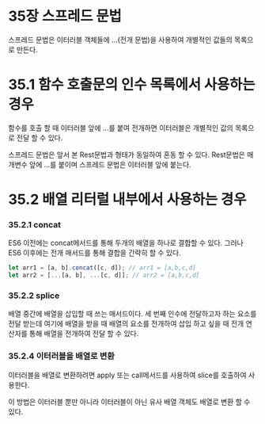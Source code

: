 # 35장 스프레드 문법

스프레드 문법은 이터러블 객체들에 …(전개 문법)을 사용하여 개별적인 값들의 목록으로 만든다.

# 35.1 함수 호출문의 인수 목록에서 사용하는 경우

함수를 호출 할 때 이터러블 앞에 …를 붙여 전개하면 이터러블은 개별적인 값의 목록으로 전달 할 수 있다.

스프레드 문법은 앞서 본 Rest문법과 형태가 동일하여 혼동 할 수 있다. Rest문법은 매개변수 앞에 …를 붙이며 스프레드 문법은 이터러블 앞에 붙는다.

# 35.2 배열 리터럴 내부에서 사용하는 경우

### 35.2.1 concat

ES6 이전에는 concat메서드를 통해 두개의 배열을 하나로 결합할 수 있다. 그러나 ES6 이후에는 전개 매서드를 통해 결합을 간략히 할 수 있다.

```jsx
let arr1 = [a, b].concat([c, d]); // arr1 = [a,b,c,d]
let arr2 = [...[a, b], ...[c, d]]; // arr2 = [a,b,c,d]
```

### 35.2.2 splice

배열 중간에 배열을 삽입할 때 쓰는 매서드이다. 세 번째 인수에 전달하고자 하는 요소를 전달 받는데 여기에 배열을 받을 때 배열의 요소를 전개하여 삽입 하고 싶을 때 전개 연산자를 통해 배열을 전개하여 전달 할 수 있다.

### 35.2.4 이터러블을 배열로 변환

이터러블을 배열로 변환하려면 apply 또는 call메서드를 사용하여 slice를 호출하여 사용한다.

이 방법은 이터러블 뿐만 아니라 이터러블이 아닌 유사 배열 객체도 배열로 변환 할 수 있다.
